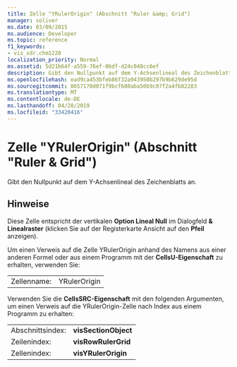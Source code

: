 ```yaml
---
title: Zelle "YRulerOrigin" (Abschnitt "Ruler &amp; Grid")
manager: soliver
ms.date: 03/09/2015
ms.audience: Developer
ms.topic: reference
f1_keywords:
- vis_sdr.chm1220
localization_priority: Normal
ms.assetid: 5d21b64f-a559-76ef-06df-d24c048cc6ef
description: Gibt den Nullpunkt auf dem Y-Achsenlineal des Zeichenblatts an.
ms.openlocfilehash: ead9ca453bfeb86f32a943950b297b9b629de95d
ms.sourcegitcommit: 8657170d071f9bcf680aba50b9c07f2a4fb82283
ms.translationtype: MT
ms.contentlocale: de-DE
ms.lasthandoff: 04/28/2019
ms.locfileid: "33420416"
---
```

# <a name="yrulerorigin-cell-ruler-amp-grid-section"></a>Zelle "YRulerOrigin" (Abschnitt "Ruler &amp; Grid")

Gibt den Nullpunkt auf dem Y-Achsenlineal des Zeichenblatts an.
  
## <a name="remarks"></a>Hinweise

Diese Zelle entspricht der vertikalen **Option Lineal Null**  im Dialogfeld **&amp; Linealraster** (klicken Sie auf der Registerkarte Ansicht auf den **Pfeil** anzeigen). 
  
Um einen Verweis auf die Zelle YRulerOrigin anhand des Namens aus einer anderen Formel oder aus einem Programm mit der **CellsU-Eigenschaft** zu erhalten, verwenden Sie: 
  
|||
|:-----|:-----|
|Zellenname:  <br/> |YRulerOrigin  <br/> |
   
Verwenden Sie die **CellsSRC-Eigenschaft** mit den folgenden Argumenten, um einen Verweis auf die YRulerOrigin-Zelle nach Index aus einem Programm zu erhalten: 
  
|||
|:-----|:-----|
|Abschnittsindex:  <br/> |**visSectionObject** <br/> |
|Zeilenindex:  <br/> |**visRowRulerGrid** <br/> |
|Zellenindex:  <br/> |**visYRulerOrigin** <br/> |
   

